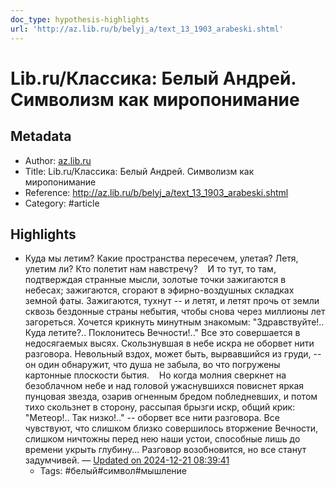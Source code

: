 ```yaml
---
doc_type: hypothesis-highlights
url: 'http://az.lib.ru/b/belyj_a/text_13_1903_arabeski.shtml'
---
```

# Lib.ru/Классика: Белый Андрей. Символизм как миропонимание

## Metadata
- Author: [az.lib.ru]()
- Title: Lib.ru/Классика: Белый Андрей. Символизм как миропонимание
- Reference: http://az.lib.ru/b/belyj_a/text_13_1903_arabeski.shtml
- Category: #article

## Highlights
- Куда мы летим? Какие пространства пересечем, улетая? Летя, улетим ли? Кто полетит нам навстречу?    И то тут, то там, подтверждая странные мысли, золотые точки зажигаются в небесах; зажигаются, сгорают в эфирно-воздушных складках земной фаты. Зажигаются, тухнут -- и летят, и летят прочь от земли сквозь бездонные страны небытия, чтобы снова через миллионы лет загореться. Хочется крикнуть минутным знакомым: "Здравствуйте!.. Куда летите?.. Поклонитесь Вечности!.." Все это совершается в недосягаемых высях. Скользнувшая в небе искра не оборвет нити разговора. Невольный вздох, может быть, вырвавшийся из груди, -- он один обнаружит, что душа не забыла, во что погружены картонные плоскости бытия.    Но когда молния сверкнет на безоблачном небе и над головой ужаснувшихся повиснет яркая пунцовая звезда, озарив огненным бредом побледневших, и потом тихо скользнет в сторону, рассыпая брызги искр, общий крик: "Метеор!.. Так низко!.." -- оборвет все нити разговора. Все чувствуют, что слишком близко совершилось вторжение Вечности, слишком ничтожны перед нею наши устои, способные лишь до времени укрыть глубину... Разговор возобновится, но все станут задумчивей. — [Updated on 2024-12-21 08:39:41](https://hyp.is/-Z-GVL9dEe-X8SMNIHxtEQ/az.lib.ru/b/belyj_a/text_13_1903_arabeski.shtml)
   - Tags: #белый#символ#мышление
